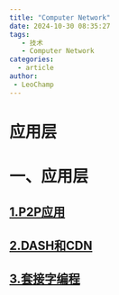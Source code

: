 ```yaml
---
title: "Computer Network"
date: 2024-10-30 08:35:27
tags:
   - 技术
   - Computer Network
categories:
  - article
author:
 - LeoChamp
---
```




# 应用层

# 一、应用层

## [1.P2P应用](https://mp.weixin.qq.com/s?__biz=MzkyMDY3MjQ0OQ==&mid=2247483996&idx=1&sn=0ddf19db521c7de5c1940ffe7ee1eb5c&chksm=c18e03f2f6f98ae49353571eb1af6fe98e0b2099f74f5e4fd39dcb06f1cdcf52e24e18c7bfe1#rd)

## [2.DASH和CDN](https://mp.weixin.qq.com/s?__biz=MzkyMDY3MjQ0OQ==&mid=2247484009&idx=1&sn=1f00f973c2a6a48ec6d6de80125f52b9&chksm=c18e03c7f6f98ad1ffc305ca74d84b203c6a4fabe8c83018e1241dc5ce479d89b15dee832ce0#rd)

## [3.套接字编程](https://mp.weixin.qq.com/s?__biz=MzkyMDY3MjQ0OQ==&mid=2247484010&idx=1&sn=c451bf00f6ad06c8c955d0f0b5cf7a6f&chksm=c18e03c4f6f98ad2d713a8c3ae2da52a5e667689a8734ba2cdbadb54fe7d6055ad5c0f8c365d#rd)



